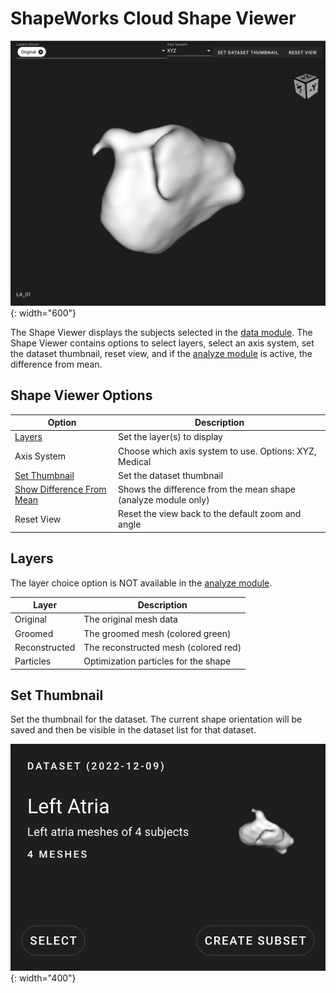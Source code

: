 # ShapeWorks Cloud Shape Viewer

![ShapeWorks Cloud Shape Viewer](../img/cloud/model_display.png){: width="600"}

The Shape Viewer displays the subjects selected in the [data module](cloud-data-module.md). The Shape Viewer contains options to select layers, select an axis system, set the dataset thumbnail, reset view, and if the [analyze module](cloud-analyze-module.md) is active, the difference from mean.

## Shape Viewer Options

| Option | Description |
| --- | ----------- |
| [Layers](#layers) | Set the layer(s) to display |
| Axis System | Choose which axis system to use. Options: XYZ, Medical |
| [Set Thumbnail](#set-thumbnail) | Set the dataset thumbnail |
| [Show Difference From Mean](cloud-analyze-module.md#show-difference-from-mean) | Shows the difference from the mean shape (analyze module only) |
| Reset View | Reset the view back to the default zoom and angle |

## Layers

The layer choice option is NOT available in the [analyze module](cloud-analyze-module.md).

| Layer | Description |
| --- | ----------- |
| Original | The original mesh data |
| Groomed | The groomed mesh (colored green) |
| Reconstructed | The reconstructed mesh (colored red) |
| Particles | Optimization particles for the shape |

## Set Thumbnail

Set the thumbnail for the dataset. The current shape orientation will be saved and then be visible in the dataset list for that dataset.

![Dataset with Thumbnail](../img/cloud/dataset_thumbnail.png){: width="400"}

